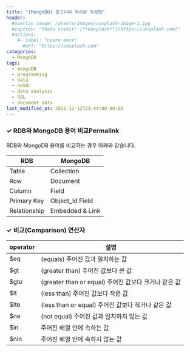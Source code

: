 ```yaml
---
title: "[MongoDB] 몽고디비 쿼리문 작성법"
header:
  #overlay_image: /assets/images/unsplash-image-1.jpg
  #caption: "Photo credit: [**Unsplash**](https://unsplash.com)"
  #actions:
    #- label: "Learn more"
      #url: "https://unsplash.com"
categories:
  - MongoDB
tags:
  - mongoDB
  - programming
  - data
  - noSQL
  - data analysis
  - SQL
  - document data 
last_modified_at: 2022-12-12T23:44:00-00:00
---
```




### ✓ RDB와 MongoDB 용어 비교Permalink
   
RDB와 MongoDB 용어를 비교하는 경우 아래와 같습니다.

| RDB | MongoDB |
| --- | --- |
| Table | Collection |
| Row | Document |
| Column | Field |
| Primary Key | Object_Id Field |
|Relationship | Embedded & Link | 
   
   
### ✓ 비교(Comparison) 연산자
| operator | 설명 |
| --- | --- |
| $eq | (equals) 주어진 값과 일치하는 값 |
| $gt | (greater than) 주어진 값보다 큰 값 |
| $gte | (greater than or equal) 주어진 값보다 크거나 같은 값 |
| $lt | (less than) 주어진 값보다 작은 값 |
| $lte | (less than or equal) 주어진 값보다 작거나 같은 값 |
| $ne | (not equal) 주어진 값과 일치하지 않는 값 |
| $in | 주어진 배열 안에 속하는 값 |
| $nin | 주어진 배열 안에 속하지 않는 값 | 